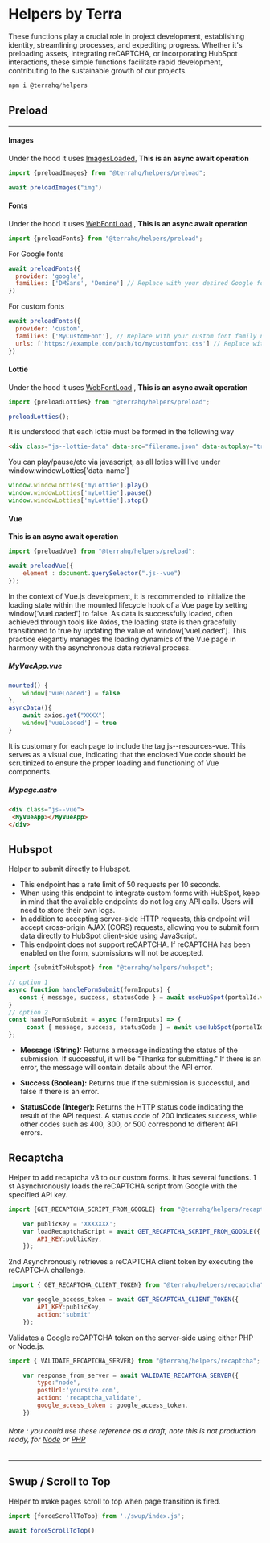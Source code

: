 # Helpers by Terra

These functions play a crucial role in project development, establishing identity, streamlining processes, and expediting progress. Whether it's preloading assets, integrating reCAPTCHA, or incorporating HubSpot interactions, these simple functions facilitate rapid development, contributing to the sustainable growth of our projects.

```javascript
npm i @terrahq/helpers
```

## Preload
---
#### Images
Under the hood it uses [ImagesLoaded](https://imagesloaded.desandro.com/), **This is an async await operation** 
```javascript
import {preloadImages} from "@terrahq/helpers/preload";
```
```javascript
await preloadImages("img")
```


#### Fonts

Under the hood it uses [WebFontLoad](https://www.npmjs.com/package/webfontloader) , **This is an async await operation** 
```javascript
import {preloadFonts} from "@terrahq/helpers/preload";
```
For Google fonts
```javascript
await preloadFonts({
  provider: 'google',
  families: ['DMSans', 'Domine'] // Replace with your desired Google font families
})
```
For custom fonts
```javascript
await preloadFonts({
  provider: 'custom',
  families: ['MyCustomFont'], // Replace with your custom font family names
  urls: ['https://example.com/path/to/mycustomfont.css'] // Replace with the URLs to your custom font CSS files
})
```


#### Lottie 
Under the hood it uses [WebFontLoad](https://www.npmjs.com/package/lottie-web) , **This is an async await operation** 
```javascript
import {preloadLotties} from "@terrahq/helpers/preload";
```
```javascript
preloadLotties();
```
It is understood that each lottie must be formed in the following way
```html
<div class="js--lottie-data" data-src="filename.json" data-autoplay="true" data-name="myLottie"></div>
```
You can play/pause/etc via javascript, as all loties will live under window.windowLotties['data-name']
```javascript
window.windowLotties['myLottie'].play()
window.windowLotties['myLottie'].pause()
window.windowLotties['myLottie'].stop()
```

#### Vue 
**This is an async await operation** 
```javascript
import {preloadVue} from "@terrahq/helpers/preload";
```
```javascript
await preloadVue({
    element : document.querySelector(".js--vue")
});
```
In the context of Vue.js development, it is recommended to initialize the loading state within the mounted lifecycle hook of a Vue page by setting window['vueLoaded'] to false. As data is successfully loaded, often achieved through tools like Axios, the loading state is then gracefully transitioned to true by updating the value of window['vueLoaded']. This practice elegantly manages the loading dynamics of the Vue page in harmony with the asynchronous data retrieval process.
##### MyVueApp.vue 
```javascript
mounted() {
    window['vueLoaded'] = false
},
asyncData(){
    await axios.get("XXXX")
    window['vueLoaded'] = true
}
```

It is customary for each page to include the tag js--resources-vue. This serves as a visual cue, indicating that the enclosed Vue code should be scrutinized to ensure the proper loading and functioning of Vue components.
##### Mypage.astro 
```html
<div class="js--vue">
 <MyVueApp></MyVueApp>
</div>
```



## Hubspot
Helper to submit directly to Hubspot.

- This endpoint has a rate limit of 50 requests per 10 seconds.
- When using this endpoint to integrate custom forms with HubSpot, keep in mind that the available endpoints do not log any API calls. Users will need to store their own logs. 
- In addition to accepting server-side HTTP requests, this endpoint will accept cross-origin AJAX (CORS) requests, allowing you to submit form data directly to HubSpot client-side using JavaScript.
- This endpoint does not support reCAPTCHA. If reCAPTCHA has been enabled on the form, submissions will not be accepted. 
```javascript
import {submitToHubspot} from "@terrahq/helpers/hubspot";
```
```javascript
// option 1
async function handleFormSubmit(formInputs) {
   const { message, success, statusCode } = await useHubSpot(portalId.value, formId.value, formInputs.concat(stepsResults.value));
}
// option 2
const handleFormSubmit = async (formInputs) => {
     const { message, success, statusCode } = await useHubSpot(portalId.value, formId.value, formInputs.concat(stepsResults.value));
};
```
- **Message (String):** Returns a message indicating the status of the submission. If successful, it will be "Thanks for submitting." If there is an error, the message will contain details about the API error.

- **Success (Boolean):** Returns true if the submission is successful, and false if there is an error.

- **StatusCode (Integer):** Returns the HTTP status code indicating the result of the API request. A status code of 200 indicates success, while other codes such as 400, 300, or 500 correspond to different API errors.

## Recaptcha
Helper to add recaptcha v3 to our custom forms. It has several functions.
1 st Asynchronously loads the reCAPTCHA script from Google with the specified API key.
```javascript
import {GET_RECAPTCHA_SCRIPT_FROM_GOOGLE} from "@terrahq/helpers/recaptcha";
```
```javascript
    var publicKey = 'XXXXXXX';
    var loadRecaptchaScript = await GET_RECAPTCHA_SCRIPT_FROM_GOOGLE({
        API_KEY:publicKey,
    });
```
2nd Asynchronously retrieves a reCAPTCHA client token by executing the reCAPTCHA challenge.
```javascript
 import { GET_RECAPTCHA_CLIENT_TOKEN} from "@terrahq/helpers/recaptcha";
```
```javascript
    var google_access_token = await GET_RECAPTCHA_CLIENT_TOKEN({
        API_KEY:publicKey,
        action:'submit'
    });
```
 Validates a Google reCAPTCHA token on the server-side using either PHP or Node.js.
 ```javascript
 import { VALIDATE_RECAPTCHA_SERVER} from "@terrahq/helpers/recaptcha";
```
```javascript
    var response_from_server = await VALIDATE_RECAPTCHA_SERVER({
        type:"node",
        postUrl:'yoursite.com',
        action: 'recaptcha_validate',
        google_access_token : google_access_token,
    })
```
###### Note : you could use these reference as a draft, note this is not production ready, for  [Node](https://gist.github.com/andresclua/02c8cc73c3a4f7ac1f78468b9e1c6b93) or [PHP](https://gist.github.com/andresclua/66b320e64857e0a3349411fbbefad4b4)
---
## Swup / Scroll to Top
Helper to make pages scroll to top when page transition is fired.
```javascript
import {forceScrollToTop} from './swup/index.js';
```
```javascript
await forceScrollToTop()
```